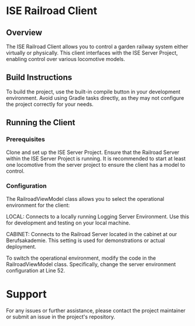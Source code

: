 # ISE Railroad Client

## Overview

The ISE Railroad Client allows you to control a garden railway system either virtually or physically. This client interfaces with the ISE Server Project, enabling control over various locomotive models.

## Build Instructions

To build the project, use the built-in compile button in your development environment. Avoid using Gradle tasks directly, as they may not configure the project correctly for your needs.

## Running the Client

### Prerequisites
Clone and set up the ISE Server Project.
Ensure that the Railroad Server within the ISE Server Project is running.
It is recommended to start at least one locomotive from the server project to ensure the client has a model to control.

### Configuration
The RailroadViewModel class allows you to select the operational environment for the client:

LOCAL: Connects to a locally running Logging Server Environment. Use this for development and 
testing on your local machine.

CABINET: Connects to the Railroad Server located in the cabinet at our Berufsakademie.
This setting is used for demonstrations or actual deployment.

To switch the operational environment, modify the code in the RailroadViewModel class.
Specifically, change the server environment configuration at Line 52.

# Support

For any issues or further assistance, please contact the project maintainer or submit an issue in the project's repository.
